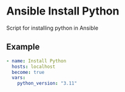 # Ansible Install Python
Script for installing python in Ansible

## Example

```yaml
- name: Install Python
  hosts: localhost
  become: true
  vars:
    python_version: "3.11" 
```